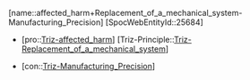 ﻿---
type: TrizContradiction
aliases:
- affected_harm+Replacement_of_a_mechanical_system-Manufacturing_Precision
license: CC BY-SA 4.0
copyright: https://github.com/SpocWeb
IsDeleted: false
IsReadOnly: false
Confidential: public
tags: 
- Triz/Contradiction
---
[name::affected_harm+Replacement_of_a_mechanical_system-Manufacturing_Precision]
[SpocWebEntityId::25684]
+ [pro::[Triz-affected_harm](tech/Triz/Parameter/Triz-affected_harm.md)]
[Triz-Principle::[Triz-Replacement_of_a_mechanical_system](tech/Triz/Principle/Triz-Replacement_of_a_mechanical_system.md)]
- [con::[Triz-Manufacturing_Precision](tech/Triz/Parameter/Triz-Manufacturing_Precision.md)]

